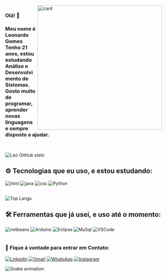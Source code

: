  <img align="right" height="400em" src="https://raw.githubusercontent.com/gist/LeonardoGPL/1146ba92d5dd7362a27a380f53ad0dc7/raw/b4ffe9b77425657a6f33e9698f93632f9457cb6d/gitcard.svg" alt="card">
 <h3>Olá! 👋</h3> 
<h3>Meu nome é Leonardo Gomes Tenho 21 anos, estou estudando Análise e Desenvolvimento de Sistemas. Gosto muito de programar, aprender novas linguagens e sempre disposto a ajudar.</h3>
    
<br/>
    
![Leo GitHub stats](https://github-readme-stats.vercel.app/api?username=LeonardoGPL&hide=contribs&rank_icon=github&show_icons=true&theme=dracula)
    
<h2>⚙️ Tecnologias que eu uso, e estou estudando:</h2>

<div style="display: inline_block">
        <img align="center" alt="html" src="https://img.shields.io/badge/HTML5-E34F26?style=for-the-badge&logo=html5&logoColor=white" />
        <img align="center" alt="java" src="https://img.shields.io/badge/Java-ED8B00?style=for-the-badge&logo=openjdk&logoColor=white" />
        <img align="center" alt="css" src="https://img.shields.io/badge/CSS-239120?&style=for-the-badge&logo=css3&logoColor=white" />
        <img align="center" alt="Python" src="https://img.shields.io/badge/Python-14354C?style=for-the-badge&logo=python&logoColor=white" />
    </div><br/>
    
 ![Top Langs](https://github-readme-stats.vercel.app/api/top-langs/?username=LeonardoGPL&layout=compact&theme=dracula)

   <h2>🛠 Ferramentas que já usei, e uso até o momento: </h2>
    <div style="display: inline_block" >
        <img align="center" alt="netbeans" src="https://img.shields.io/badge/apache%20netbeans-1B6AC6?style=for-the-badge&logo=apache%20netbeans%20IDE&logoColor=white" />
        <img align="center" alt="Arduino" src="https://img.shields.io/badge/Arduino_IDE-00979D?style=for-the-badge&logo=arduino&logoColor=white" />
        <img align="center" alt="Eclipse" src="https://img.shields.io/badge/Eclipse-2C2255?style=for-the-badge&logo=eclipse&logoColor=white" />
        <img align="center"  alt="MySql" src="https://img.shields.io/badge/MySQL-444444?style=for-the-badge&logo=mysql&logoColor=white" />
        <img align="center"  alt="VSCode" src="https://img.shields.io/badge/Visual_Studio_Code-0078D4?style=for-the-badge&logo=visual%20studio%20code&logoColor=white" />
    </div><br/>

<h3>📱 Fique à vontade para entrar em Contato:</h3>
   <a href="https://www.linkedin.com/in/leonardo-gpl/"><img align="center" alt="Linkedin" src="https://img.shields.io/badge/LinkedIn-0077B5?style=for-the-badge&logo=linkedin&logoColor=white" /></a>
    <a href="mailto:leo.gomesleonel@gmail.com"><img align="center" alt="Gmail" src="https://img.shields.io/badge/Gmail-D14836?style=for-the-badge&logo=gmail&logoColor=white" /></a>
    <a href="https://api.whatsapp.com/send/?phone=5515981357979&text=Ol%C3%A1%21+vim+pelo+GitHub&type=phone_number&app_absent=0"><img align="center" alt="WhatsApp" src="https://img.shields.io/badge/WhatsApp-25D366?style=for-the-badge&logo=WhatsApp&logoColor=white" /></a>
    <a href="https://www.instagram.com/leozin.main/"><img align="center" alt="Instagram" src="https://img.shields.io/badge/Instagram-E4405F?style=for-the-badge&logo=instagram&logoColor=white" /></a>
    
<br/>

   ![Snake animation](https://github.com/LeonardoGPL/LeonardoGPL/blob/output/github-contribution-grid-snake.svg)
